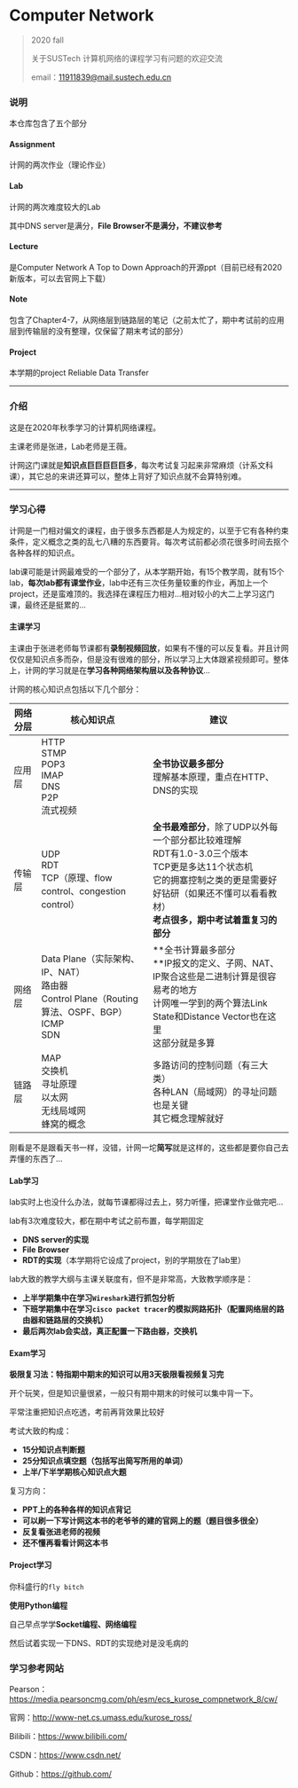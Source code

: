 # Computer Network


> 2020 fall
>
> 关于SUSTech 计算机网络的课程学习有问题的欢迎交流
>
> email：11911839@mail.sustech.edu.cn

### 说明

本仓库包含了五个部分

#### Assignment

计网的两次作业（理论作业）

#### Lab

计网的两次难度较大的Lab

其中DNS server是满分，**File Browser不是满分，不建议参考**

#### Lecture

是Computer Network A Top to Down Approach的开源ppt（目前已经有2020新版本，可以去官网上下载）

#### Note

包含了Chapter4-7，从网络层到链路层的笔记（之前太忙了，期中考试前的应用层到传输层的没有整理，仅保留了期末考试的部分）

#### Project

本学期的project Reliable Data Transfer

---

### 介绍

这是在2020年秋季学习的计算机网络课程。

主课老师是张进，Lab老师是王薇。

计网这门课就是**知识点巨巨巨巨巨多**，每次考试复习起来非常麻烦（计系文科课），其它总的来讲还算可以，整体上背好了知识点就不会算特别难。

---

### 学习心得

计网是一门相对偏文的课程，由于很多东西都是人为规定的，以至于它有各种约束条件，定义概念之类的乱七八糟的东西要背。每次考试前都必须花很多时间去抠个各种各样的知识点。

lab课可能是计网最难受的一个部分了，从本学期开始，有15个教学周，就有15个lab，**每次lab都有课堂作业**，lab中还有三次任务量较重的作业，再加上一个project，还是蛮难顶的。我选择在课程压力相对...相对较小的大二上学习这门课，最终还是挺累的...

#### 主课学习

主课由于张进老师每节课都有**录制视频回放**，如果有不懂的可以反复看。并且计网仅仅是知识点多而杂，但是没有很难的部分，所以学习上大体跟紧视频即可。整体上，计网的学习就是在**学习各种网络架构层以及各种协议**...

计网的核心知识点包括以下几个部分：

| 网络分层 | 核心知识点                                                   | 建议                                                         |
| -------- | ------------------------------------------------------------ | ------------------------------------------------------------ |
| 应用层   | HTTP<br />STMP<br />POP3<br />IMAP<br />DNS<br />P2P<br />流式视频 | **全书协议最多部分**<br />理解基本原理，重点在HTTP、DNS的实现 |
| 传输层   | UDP<br />RDT<br />TCP（原理、flow control、congestion control） | **全书最难部分**，除了UDP以外每一个部分都比较难理解<br />RDT有1.0-3.0三个版本<br />TCP更是多达11个状态机<br />它的拥塞控制之类的更是需要好好钻研（如果还不懂可以看看教材）<br />**考点很多，期中考试着重复习的部分** |
| 网络层   | Data Plane（实际架构、IP、NAT）<br />路由器<br />Control Plane（Routing算法、OSPF、BGP）<br />ICMP<br />SDN | **全书计算最多部分<br />**IP报文的定义、子网、NAT、IP聚合这些是二进制计算是很容易考的地方<br />计网唯一学到的两个算法Link State和Distance Vector也在这里<br />这部分就是多算 |
| 链路层   | MAP<br />交换机<br />寻址原理<br />以太网<br />无线局域网<br />蜂窝的概念 | 多路访问的控制问题（有三大类）<br />各种LAN（局域网）的寻址问题也是关键<br />其它概念理解就好 |

刚看是不是跟看天书一样，没错，计网一坨**简写**就是这样的，这些都是要你自己去弄懂的东西了...

#### Lab学习

lab实时上也没什么办法，就每节课都得过去上，努力听懂，把课堂作业做完吧...

lab有3次难度较大，都在期中考试之前布置，每学期固定

- **DNS server的实现**
- **File Browser**
- **RDT的实现**（本学期将它设成了project，别的学期放在了lab里）

lab大致的教学大纲与主课关联度有，但不是非常高，大致教学顺序是：

- **上半学期集中在学习`Wireshark`进行抓包分析**
- **下班学期集中在学习`cisco packet tracer`的模拟网路拓扑（配置网络层的路由器和链路层的交换机）**
- **最后两次lab会实战，真正配置一下路由器，交换机**

#### Exam学习

**极限复习法：特指期中期末的知识可以用3天极限看视频复习完**

开个玩笑，但是知识量很紧，一般只有期中期末的时候可以集中背一下。

平常注重把知识点吃透，考前再背效果比较好

考试大致的构成：

- **15分知识点判断题**
- **25分知识点填空题（包括写出简写所用的单词）**
- **上半/下半学期核心知识点大题**

复习方向：

- **PPT上的各种各样的知识点背记**
- **可以刷一下写计网这本书的老爷爷的建的官网上的题（题目很多很全）**
- **反复看张进老师的视频**
- **还不懂再看看计网这本书**

#### Project学习

你科盛行的`fly bitch`

**使用Python编程**

自己早点学学**Socket编程、网络编程**

然后试着实现一下DNS、RDT的实现绝对是没毛病的

### 学习参考网站

Pearson：https://media.pearsoncmg.com/ph/esm/ecs_kurose_compnetwork_8/cw/

官网：http://www-net.cs.umass.edu/kurose_ross/

Bilibili：https://www.bilibili.com/

CSDN：https://www.csdn.net/

Github：https://github.com/





